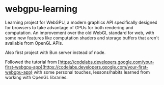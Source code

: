 # webgpu-learning

Learning project for WebGPU, a modern graphics API specifically designed for browsers to take advantage
of GPUs for both rendering and computation. An improvement over the old WebGL standard for web, with some new
features like computation shaders and storage buffers that aren't available from OpenGL APIs.

Also first project with Bun server instead of node.

Followed the tutorial from 
[https://codelabs.developers.google.com/your-first-webgpu-app](https://codelabs.developers.google.com/your-first-webgpu-app)
 with some personal touches, lessons/habits learned from working with OpenGL libraries.
